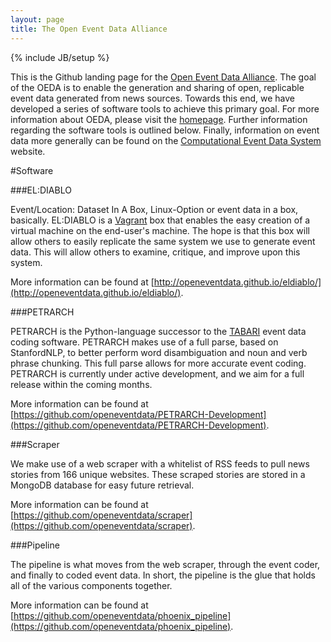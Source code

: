 ```yaml
---
layout: page
title: The Open Event Data Alliance
---
```

{% include JB/setup %}

This is the Github landing page for the [Open Event Data Alliance](https://github.com/openeventdata). The goal 
of the OEDA is to enable the generation and sharing of open, replicable event
data generated from news sources. Towards this end, we have developed a series
of software tools to achieve this primary goal. For more information about OEDA,
please visit the [homepage](http://openeventdata.org/). Further information
regarding the software tools is outlined below. Finally, information on event
data more generally can be found on the [Computational Event Data System](http://eventdata.parusanalytics.com/)
website.

#Software

###EL:DIABLO

Event/Location: Dataset In A Box, Linux-Option or event data in a box,
basically. EL:DIABLO is a [Vagrant](https://www.vagrantup.com/) box that
enables the easy creation of a virtual machine on the end-user's machine. The
hope is that this box will allow others to easily replicate the same system we
use to generate event data. This will allow others to examine, critique, and
improve upon this system. 

More information can be found at
[http://openeventdata.github.io/eldiablo/](http://openeventdata.github.io/eldiablo/).

###PETRARCH

PETRARCH is the Python-language successor to the
[TABARI](http://eventdata.parusanalytics.com/software.dir/tabari.html) event
data coding software. PETRARCH makes use of a full parse, based on StanfordNLP,
to better perform word disambiguation and noun and verb phrase chunking. This
full parse allows for more accurate event coding. PETRARCH is currently under
active development, and we aim for a full release within the coming months.

More information can be found at
[https://github.com/openeventdata/PETRARCH-Development](https://github.com/openeventdata/PETRARCH-Development).

###Scraper

We make use of a web scraper with a whitelist of RSS feeds to pull news stories
from 166 unique websites. These scraped stories are stored in a MongoDB
database for easy future retrieval. 

More information can be found at [https://github.com/openeventdata/scraper](https://github.com/openeventdata/scraper).

###Pipeline

The pipeline is what moves from the web scraper, through the event coder, and
finally to coded event data. In short, the pipeline is the glue that holds all
of the various components together. 

More information can be found at
[https://github.com/openeventdata/phoenix_pipeline](https://github.com/openeventdata/phoenix_pipeline).
